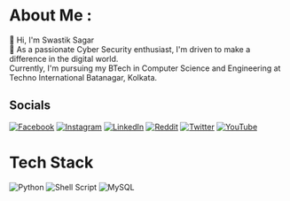 # About Me :
🦄 Hi, I'm Swastik Sagar<br>🌋 As a passionate Cyber Security enthusiast, I'm driven to make a difference in the digital world. <br>     Currently, I'm pursuing my BTech in Computer Science and Engineering at Techno International Batanagar, Kolkata.

## Socials
[![Facebook](https://img.shields.io/badge/Facebook-%231877F2.svg?logo=Facebook&logoColor=white)](https://facebook.com/swastiksagarr) [![Instagram](https://img.shields.io/badge/Instagram-%23E4405F.svg?logo=Instagram&logoColor=white)](https://instagram.com/swastiksagar) [![LinkedIn](https://img.shields.io/badge/LinkedIn-%230077B5.svg?logo=linkedin&logoColor=white)](https://linkedin.com/in/swastiksagar) [![Reddit](https://img.shields.io/badge/Reddit-%23FF4500.svg?logo=Reddit&logoColor=white)](https://reddit.com/user/swastiksagar) [![Twitter](https://img.shields.io/badge/Twitter-%231DA1F2.svg?logo=Twitter&logoColor=white)](https://twitter.com/swastiksagarr) [![YouTube](https://img.shields.io/badge/YouTube-%23FF0000.svg?logo=YouTube&logoColor=white)](https://youtube.com/c/swastiksagars) 

# Tech Stack
![Python](https://img.shields.io/badge/python-3670A0?style=flat-square&logo=python&logoColor=ffdd54) ![Shell Script](https://img.shields.io/badge/shell_script-%23121011.svg?style=flat-square&logo=gnu-bash&logoColor=white) ![MySQL](https://img.shields.io/badge/mysql-%2300f.svg?style=flat-square&logo=mysql&logoColor=white)
